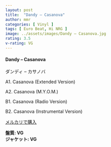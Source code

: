 ```yaml
---
layout: post
title:  "Dandy – Casanova"
author: mmr
categories: [ Vinyl ]
tags: [ Euro Beat, Hi NRG ]
image: ../assets/images/Dandy – Casanova.jpg
rating: 3.5
v-rating: VG
---
```


#### Dandy – Casanova

ダンディ – カサノバ

A1. Casanova (Extended Version)

A2. Casanova (M.Y.O.M.)

B1. Casanova (Radio Version)

B2. Casanova (Instrumental Version)

[メルカリで購入](https://jp.mercari.com/item/m70187574707)

<div class="mt-4 mb-4 d-flex align-items-center">
<strong class="mr-1">盤質: VG</strong>
</div>
<div class="mt-4 mb-4 d-flex align-items-center">
<strong class="mr-1">ジャケット: VG</strong>
</div>
